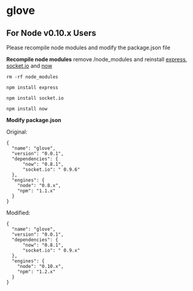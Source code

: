 glove
=====

## For Node v0.10.x Users
Please recompile node modules and modify the package.json file

**Recompile node modules** remove /node_modules and reinstall [express](http://expressjs.com/), [socket.io](http://socket.io/) and [now](https://github.com/Flotype/now)

    rm -rf node_modules
    
    npm install express
    
    npm install socket.io
    
    npm install now
    

**Modify package.json**

Original: 

    {
      "name": "glove",
      "version": "0.0.1",
      "dependencies": {
          "now": "0.8.1",
          "socket.io": " 0.9.6"
      },
      "engines": {
        "node": "0.8.x",
        "npm": "1.1.x"
      }
    } 
    
Modified:

    {
      "name": "glove",
      "version": "0.0.1",
      "dependencies": {
          "now": "0.8.1",
          "socket.io": " 0.9.x"
      },
      "engines": {
        "node": "0.10.x",
        "npm": "1.2.x"
      }
    }

